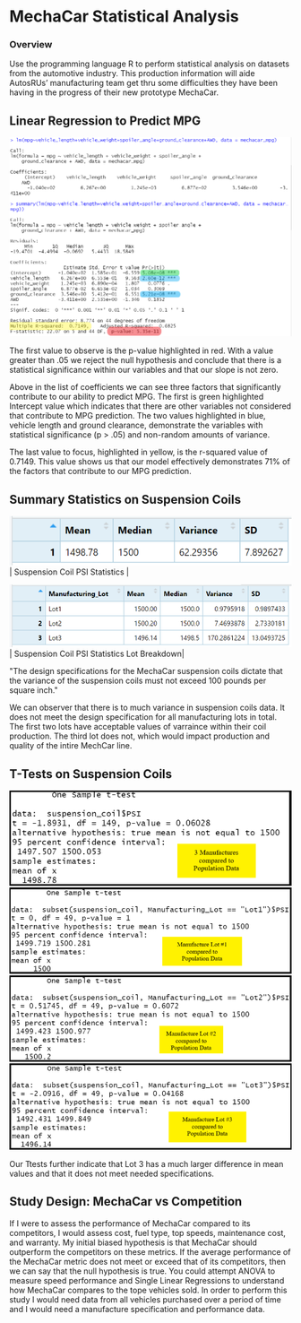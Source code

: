 # MechaCar Statistical Analysis
### Overview
Use the programming language R to perform statistical analysis on datasets from the automotive industry. This production information will aide AutosRUs’ manufacturing team get thru some difficulties they have been having in the progress of their new prototype MechaCar. 

## Linear Regression to Predict MPG
![Image of Liner Regression](./LinerRegressionSummary.png)

<p>The first value to observe is the p-value highlighted in red. With a value greater than .05 we reject the null hypothesis and conclude that there is a statistical significance within our variables and that our slope is not zero.</p> 
<p>Above in the list of coefficients we can see three factors that significantly contribute to our ability to predict MPG. The first is green highlighted Intercept value which indicates that there are other variables not considered that contribute to MPG prediction. The two values highlighted in blue, vehicle length and ground clearance, demonstrate the variables with statistical significance (p > .05) and non-random amounts of variance.</p> 
<p>The last value to focus, highlighted in yellow, is the r-squared value of 0.7149. This value shows us that our model effectively demonstrates 71% of the factors that contribute to our MPG prediction.</p>  


## Summary Statistics on Suspension Coils
![Image of Total Summary](./TotalSummary.png)
<br>| Suspension Coil PSI Statistics | 

![Image of Lot Summary](./LotSummary.png)
<br>| Suspension Coil PSI Statistics Lot Breakdown| 
<p> "The design specifications for the MechaCar suspension coils dictate that the variance of the suspension coils must not exceed 100 pounds per square inch."</p>
<p> We can observer that there is to much variance in suspension coils data. It does not meet the design specification for all manufacturing lots in total. The first two lots have acceptable values of varraince within their coil production. The third lot does not, which would impact production and quality of the intire MechCar line. 

  ## T-Tests on Suspension Coils
![Image of Ttest Population](./TtestPop.png)
![Image of Ttest Lot1](./TtestLot1.png)
![Image of Ttest Lot2](./TtestLot2.png)
![Image of Ttest Lot3](./TtestLot3.png)
<p> Our Ttests further indicate that Lot 3 has a much larger difference in mean values and that it does not meet needed specifications. 

  ## Study Design: MechaCar vs Competition
  
  If I were to assess the performance of MechaCar compared to its competitors, I would assess cost, fuel type, top speeds, maintenance cost, and warranty. My initial biased hypothesis is that MechaCar should outperform the competitors on these metrics. If the average performance of the MechaCar metric does not meet or exceed that of its competitors, then we can say that the null hypothesis is true. You could attempt ANOVA to measure speed performance and Single Linear Regressions to understand how MechaCar compares to the tope vehicles sold. In order to perform this study I would need data from all vehicles purchased over a period of time and I would need a manufacture specification and performance data. 
